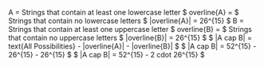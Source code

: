 A = Strings that contain at least one lowercase letter
$ overline{A} = $ Strings that contain no lowercase letters
$ |overline{A}| = 26^{15} $
B = Strings that contain at least one uppercase letter
$ overline{B} = $ Strings that contain no uppercase letters
$ |overline{B}| = 26^{15} $
$ |A cap B| = text{All Possibilities} - |overline{A}| - |overline{B}| $
$ |A cap B| = 52^{15} - 26^{15} - 26^{15} $
$ |A cap B| = 52^{15} - 2 cdot 26^{15} $
